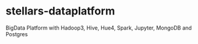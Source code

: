 # stellars-dataplatform
BigData Platform with Hadoop3, Hive, Hue4, Spark, Jupyter, MongoDB  and Postgres
